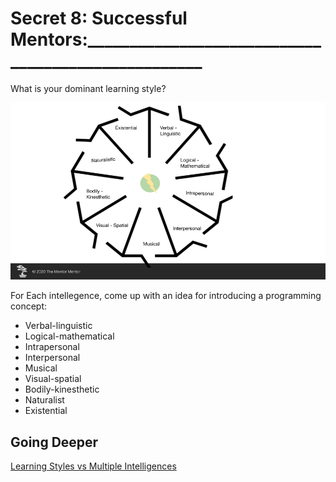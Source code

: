 # Secret  8: Successful Mentors:___________________________________________________

What is your dominant learning style?

![Multiple Intellegences](images/s08-01-multiple-intellegences.png?raw=true)

For Each intellegence, come up with an idea for introducing a programming concept:

- Verbal-linguistic
- Logical-mathematical
- Intrapersonal
- Interpersonal
- Musical
- Visual-spatial
- Bodily-kinesthetic
- Naturalist
- Existential

## Going Deeper

[Learning Styles vs Multiple Intelligences](https://www.washingtonpost.com/news/answer-sheet/wp/2013/10/16/howard-gardner-multiple-intelligences-are-not-learning-styles)
